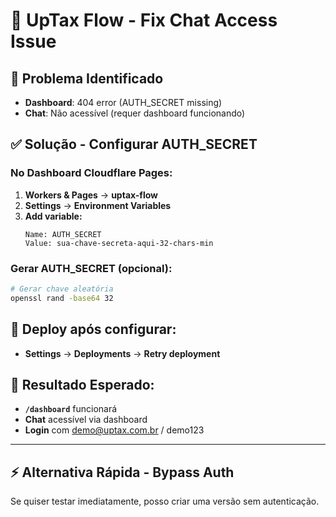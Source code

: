 # 🔧 UpTax Flow - Fix Chat Access Issue

## 🚨 Problema Identificado
- **Dashboard**: 404 error (AUTH_SECRET missing)
- **Chat**: Não acessível (requer dashboard funcionando)

## ✅ Solução - Configurar AUTH_SECRET

### No Dashboard Cloudflare Pages:
1. **Workers & Pages** → **uptax-flow**
2. **Settings** → **Environment Variables**
3. **Add variable:**
   ```
   Name: AUTH_SECRET
   Value: sua-chave-secreta-aqui-32-chars-min
   ```

### Gerar AUTH_SECRET (opcional):
```bash
# Gerar chave aleatória
openssl rand -base64 32
```

## 🚀 Deploy após configurar:
- **Settings** → **Deployments** → **Retry deployment**

## 🎯 Resultado Esperado:
- **`/dashboard`** funcionará
- **Chat** acessível via dashboard
- **Login** com demo@uptax.com.br / demo123

---

## ⚡ Alternativa Rápida - Bypass Auth

Se quiser testar imediatamente, posso criar uma versão sem autenticação.